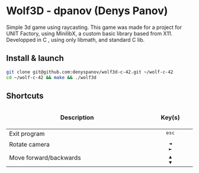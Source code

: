 # Wolf3D - dpanov (Denys Panov)

Simple 3d game using raycasting. This game was made for a project for UNIT Factory, using MinilibX, a custom basic library based from X11. Developped in C , using only libmath, and standard C lib.

## Install & launch
```bash
git clone git@github.com:denyspanov/wolf3d-c-42.git ~/wolf-c-42
cd ~/wolf-c-42 && make && ./wolf3d
```
## Shortcuts

<table width="100%">
<thead>
<tr>
<td width="40%" height="60px" align="center" cellpadding="0">
<strong>Description</strong>
</td>
<td width="10%" align="center" cellpadding="0">
<span style="width:70px">&nbsp;</span><strong>Key(s)</strong><span style="width:50px">&nbsp;</span>
</td>
</tr>
</thead>
<tbody>
<tr>
<td valign="top" height="30px">Exit program</td>
<td valign="top" align="center"><kbd>&nbsp;esc&nbsp;</kbd></td>
</tr>
<tr>
<td valign="top" height="30px">Rotate camera</td>
<td valign="top" align="center"><kbd>&nbsp;◄&nbsp;</kbd><br /><kbd>&nbsp;►&nbsp;</kbd></td>
</tr>
<tr>
<td valign="top" height="30px">Move forward/backwards</td>
<td valign="top" align="center"><kbd>&nbsp;▲&nbsp;</kbd><br /><kbd>&nbsp;▼&nbsp;</kbd></td>
</tr>
</tbody>
</table>
